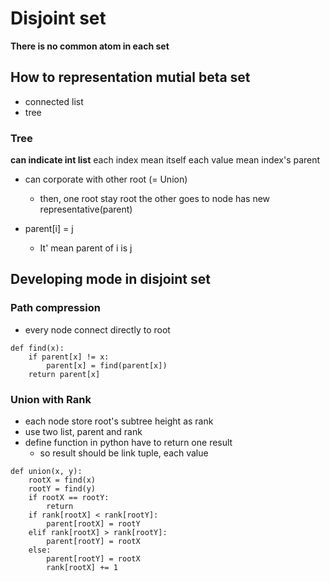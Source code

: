 # Disjoint set

**There is no common atom in each set**

## How to representation mutial beta set
- connected list
- tree

### Tree
**can indicate int list**
each index mean itself
each value mean index's parent

- can corporate with other root (= Union)
  -  then, one root stay root the other goes to node has new representative(parent)

- parent[i] = j
  - It' mean parent of i is j

## Developing mode in disjoint set

### Path compression
- every node connect directly to root 
```
def find(x):
    if parent[x] != x:
        parent[x] = find(parent[x])
    return parent[x]
```

### Union with Rank
- each node store root's subtree height as rank
- use two list, parent and rank
- define function in python have to return one result
  - so result should be link tuple, each value

```
def union(x, y):
    rootX = find(x)
    rootY = find(y)
    if rootX == rootY:
        return
    if rank[rootX] < rank[rootY]:
        parent[rootX] = rootY
    elif rank[rootX] > rank[rootY]:
        parent[rootY] = rootX
    else:
        parent[rootY] = rootX
        rank[rootX] += 1

```